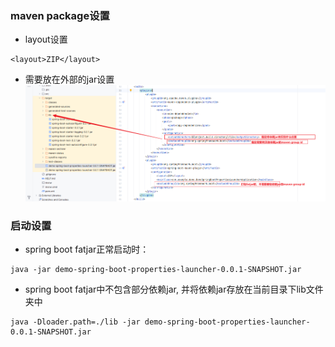 ### maven package设置

- layout设置
```pom
<layout>ZIP</layout>
```
- 需要放在外部的jar设置
![img.png](.pic/img.png)

### 启动设置
- spring boot fatjar正常启动时：
```
java -jar demo-spring-boot-properties-launcher-0.0.1-SNAPSHOT.jar
```
- spring boot fatjar中不包含部分依赖jar, 并将依赖jar存放在当前目录下lib文件夹中
```
java -Dloader.path=./lib -jar demo-spring-boot-properties-launcher-0.0.1-SNAPSHOT.jar
```


